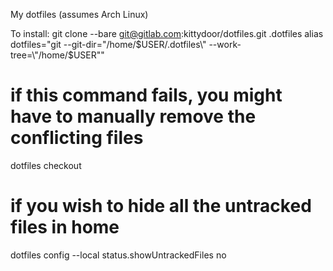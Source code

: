 My dotfiles (assumes Arch Linux)

To install:
  git clone --bare git@gitlab.com:kittydoor/dotfiles.git .dotfiles
  alias dotfiles="git --git-dir=\"/home/$USER/.dotfiles\" --work-tree=\"/home/$USER\""

  # if this command fails, you might have to manually remove the conflicting files
  dotfiles checkout

  # if you wish to hide all the untracked files in home
  dotfiles config --local status.showUntrackedFiles no
